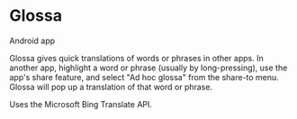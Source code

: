 Glossa
======
Android app

Glossa gives quick translations of words or phrases in other apps. In another app, highlight a word or phrase (usually by long-pressing), use the app's share feature, and select "Ad hoc glossa" from the share-to menu. Glossa will pop up a translation of that word or phrase.

Uses the Microsoft Bing Translate API.
